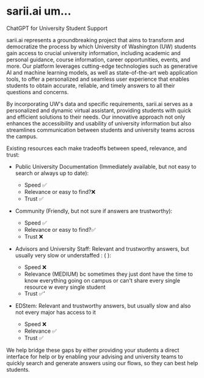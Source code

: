 # sarii.ai um...
ChatGPT for University Student Support 

sarii.ai represents a groundbreaking project that aims to transform and democratize the process by which University of Washington (UW) students gain access to crucial university information, including academic and personal guidance, course information, career opportunities, events, and more. Our platform leverages cutting-edge technologies such as generative AI and machine learning models, as well as state-of-the-art web application tools, to offer a personalized and seamless user experience that enables students to obtain accurate, reliable, and timely answers to all their questions and concerns.

By incorporating UW's data and specific requirements, sarii.ai serves as a personalized and dynamic virtual assistant, providing students with quick and efficient solutions to their needs. Our innovative approach not only enhances the accessibility and usability of university information but also streamlines communication between students and university teams across the campus.


Existing resources each make tradeoffs between speed, relevance, and trust:

- Public University Documentation (Immediately available, but not easy to search or always up to date):
    - Speed ✅
    - Relevance or easy to find?❌
    - Trust ✅
- Community (Friendly, but not sure if answers are trustworthy):
    - Speed ✅
    - Relevance  or easy to find?✅
    - Trust ❌
- Advisors and University Staff: Relevant and trustworthy answers, but usually very slow or understaffed : ( ):
    - Speed ❌
    - Relevance (MEDIUM) bc sometimes they just dont have the time to know everything going on campus or can't share every single resource w every single student
    - Trust ✅’
    
- EDStem: Relevant and trustworthy answers, but usually slow and also not every major has access to it  
    - Speed ❌
    - Relevance ✅
    - Trust ✅

We help bridge these gaps by either providing your students a direct interface for help or by enabling your advising and university teams to quickly search and generate answers using our flows, so they can best help students.

